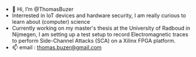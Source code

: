 - 👋 Hi, I’m @ThomasBuzer
- Interrested in IoT devices and hardware security, I am really curious to learn about (computer) science 
- Currently working on my master's thesis at the University of Radboud in Nijmegen, I am setting up a test setup to record Electromagnetic traces to perform Side-Channel Attacks (SCA) on a Xilinx FPGA platform.
- 📫 email : thomas.buzer@gmail.com


